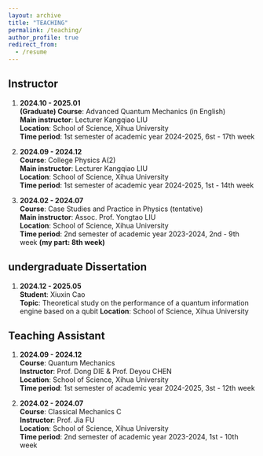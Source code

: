 ```yaml
---
layout: archive
title: "TEACHING"
permalink: /teaching/
author_profile: true
redirect_from:
  - /resume
---
```

## **Instructor**
1. **2024.10 - 2025.01** <br />
   **(Graduate) Course**: Advanced Quantum Mechanics (in English) <br />
   **Main instructor**: Lecturer Kangqiao LIU <br />
   **Location**: School of Science, Xihua University <br />
   **Time period**: 1st semester of academic year 2024-2025, 6st - 17th week
  
2. **2024.09 - 2024.12** <br />
   **Course**: College Physics A(2) <br />
   **Main instructor**: Lecturer Kangqiao LIU <br />
   **Location**: School of Science, Xihua University <br />
   **Time period**: 1st semester of academic year 2024-2025, 1st - 14th week

3. **2024.02 - 2024.07** <br />
   **Course**: Case Studies and Practice in Physics (tentative) <br />
   **Main instructor**: Assoc. Prof. Yongtao LIU <br />
   **Location**: School of Science, Xihua University <br />
   **Time period**: 2nd semester of academic year 2023-2024, 2nd - 9th week **(my part: 8th week)**

## **undergraduate Dissertation**
1. **2024.12 - 2025.05** <br />
   **Student**: Xiuxin Cao  <br />
   **Topic**: Theoretical study on the performance of a quantum information engine based on a qubit
   **Location**: School of Science, Xihua University

## **Teaching Assistant**
1. **2024.09 - 2024.12** <br />
   **Course**: Quantum Mechanics <br />
   **Instructor**: Prof. Dong DIE & Prof. Deyou CHEN <br />
   **Location**: School of Science, Xihua University <br />
   **Time period**: 1st semester of academic year 2024-2025, 3st - 12th week
  
2. **2024.02 - 2024.07** <br />
   **Course**: Classical Mechanics C <br />
   **Instructor**: Prof. Jia FU <br />
   **Location**: School of Science, Xihua University <br />
   **Time period**: 2nd semester of academic year 2023-2024, 1st - 10th week

<!-- {% if site.talkmap_link == true %}

<p style="text-decoration:underline;"><a href="/talkmap.html">See a map of all the places I've given a talk!</a></p>

{% endif %}

{% for post in site.talks reversed %}
  {% include archive-single-talk.html %}
{% endfor %} -->
